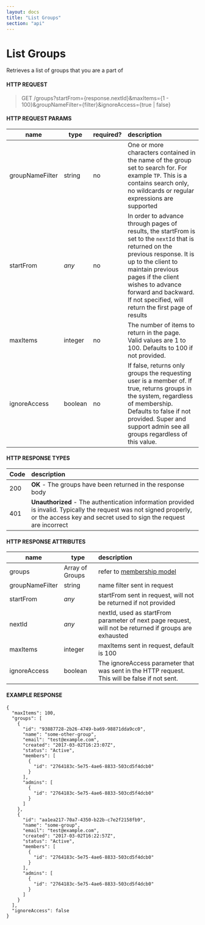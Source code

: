 ```yaml
---
layout: docs
title: "List Groups"
section: "api"
---
```


# List Groups

Retrieves a list of groups that you are a part of

#### HTTP REQUEST

> GET /groups?startFrom={response.nextId}&maxItems={1 - 100}&groupNameFilter={filter}&ignoreAccess={true  &#124; false}

#### HTTP REQUEST PARAMS

name          | type          | required?   | description |
 ------------ | ------------- | ----------- | :---------- |
groupNameFilter    | string        | no          | One or more characters contained in the name of the group set to search for.  For example `TP`.  This is a contains search only, no wildcards or regular expressions are supported |
startFrom     | *any*         | no          | In order to advance through pages of results, the startFrom is set to the `nextId` that is returned on the previous response.  It is up to the client to maintain previous pages if the client wishes to advance forward and backward.   If not specified, will return the first page of results |
maxItems      | integer       | no          | The number of items to return in the page.  Valid values are 1 to 100. Defaults to 100 if not provided. |
ignoreAccess  | boolean       | no          | If false, returns only groups the requesting user is a member of. If true, returns groups in the system, regardless of membership. Defaults to false if not provided. Super and support admin see all groups regardless of this value. |

#### HTTP RESPONSE TYPES

Code          | description |
 ------------ | :---------- |
200           | **OK** - The groups have been returned in the response body|
401           | **Unauthorized** - The authentication information provided is invalid.  Typically the request was not signed properly, or the access key and secret used to sign the request are incorrect |

#### HTTP RESPONSE ATTRIBUTES

name          | type          | description |
 ------------ | ------------- | :---------- |
groups        | Array of Groups | refer to [membership model](../api/membership-model) |
groupNameFilter    | string  | name filter sent in request |
startFrom     | *any*         | startFrom sent in request, will not be returned if not provided |
nextId        | *any*         | nextId, used as startFrom parameter of next page request, will not be returned if groups are exhausted |
maxItems      | integer       | maxItems sent in request, default is 100 |
ignoreAccess  | boolean       | The ignoreAccess parameter that was sent in the HTTP request. This will be false if not sent. |

#### EXAMPLE RESPONSE

```
{
  "maxItems": 100,
  "groups": [
    {
      "id": "93887728-2b26-4749-ba69-98871dda9cc0",
      "name": "some-other-group",
      "email": "test@example.com",
      "created": "2017-03-02T16:23:07Z",
      "status": "Active",
      "members": [
        {
          "id": "2764183c-5e75-4ae6-8833-503cd5f4dcb0"
        }
      ],
      "admins": [
        {
          "id": "2764183c-5e75-4ae6-8833-503cd5f4dcb0"
        }
      ]
    },
    {
      "id": "aa1ea217-70a7-4350-b22b-c7e2f2158fb9",
      "name": "some-group",
      "email": "test@example.com",
      "created": "2017-03-02T16:22:57Z",
      "status": "Active",
      "members": [
        {
          "id": "2764183c-5e75-4ae6-8833-503cd5f4dcb0"
        }
      ],
      "admins": [
        {
          "id": "2764183c-5e75-4ae6-8833-503cd5f4dcb0"
        }
      ]
    }
  ],
  "ignoreAccess": false
}
```
